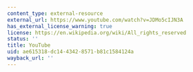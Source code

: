 ```yaml
---
content_type: external-resource
external_url: https://www.youtube.com/watch?v=JDMo5cIJN3A
has_external_license_warning: true
license: https://en.wikipedia.org/wiki/All_rights_reserved
status: ''
title: YouTube
uid: ae615318-dc14-4342-8571-b81c1584124a
wayback_url: ''
---
```

